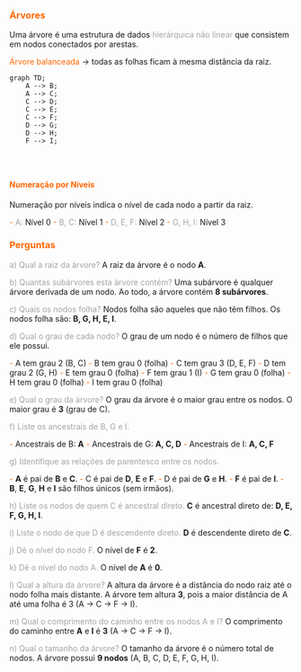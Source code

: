 
### <span style="color:#ff6600">Árvores</span>

Uma árvore é uma estrutura de dados <span style="color:#a3a3a3">hierárquica não linear</span> que consistem em nodos conectados por arestas.

<span style="color:#ff6600">Árvore balanceada</span> -> todas as folhas ficam à mesma distância da raiz.


```mermaid
graph TD;
    A --> B;
    A --> C;
    C --> D;
    C --> E;
    C --> F;
    D --> G;
    D --> H;
    F --> I;




```


#### <span style="color:#ff6600">Numeração por Níveis</span>

Numeração por níveis indica o nível de cada nodo a partir da raiz.

<span style="color:#ff6600">-</span> <span style="color:#a3a3a3">A:</span> Nível 0
<span style="color:#ff6600">-</span> <span style="color:#a3a3a3">B, C:</span> Nível 1
<span style="color:#ff6600">-</span> <span style="color:#a3a3a3">D, E, F:</span> Nível 2
<span style="color:#ff6600">-</span> <span style="color:#a3a3a3">G, H, I:</span> Nível 3

### <span style="color:#ff6600">Perguntas</span>

<span style="color:#a3a3a3">a) Qual a raiz da árvore? </span> 
A raiz da árvore é o nodo **A**.

<span style="color:#a3a3a3">b) Quantas subárvores esta árvore contém?  </span>
Uma subárvore é qualquer árvore derivada de um nodo. Ao todo, a árvore contém **8 subárvores**.

<span style="color:#a3a3a3">c) Quais os nodos folha?  </span>
Nodos folha são aqueles que não têm filhos. Os nodos folha são: **B, G, H, E, I**.

<span style="color:#a3a3a3">d) Qual o grau de cada nodo?  </span>
O grau de um nodo é o número de filhos que ele possui.

<span style="color:#ff6600">-</span> A tem grau 2 (B, C)
<span style="color:#ff6600">-</span> B tem grau 0 (folha)
<span style="color:#ff6600">-</span> C tem grau 3 (D, E, F)
<span style="color:#ff6600">-</span> D tem grau 2 (G, H)
<span style="color:#ff6600">-</span> E tem grau 0 (folha)
<span style="color:#ff6600">-</span> F tem grau 1 (I)
<span style="color:#ff6600">-</span> G tem grau 0 (folha)
<span style="color:#ff6600">-</span> H tem grau 0 (folha)
<span style="color:#ff6600">-</span> I tem grau 0 (folha)

<span style="color:#a3a3a3">e) Qual o grau da árvore?  </span>
O grau da árvore é o maior grau entre os nodos. O maior grau é **3** (grau de C).

<span style="color:#a3a3a3">f) Liste os ancestrais de B, G e I.</span>

<span style="color:#ff6600">-</span> Ancestrais de B: **A**
<span style="color:#ff6600">-</span> Ancestrais de G: **A, C, D**
<span style="color:#ff6600">-</span> Ancestrais de I: **A, C, F**

<span style="color:#a3a3a3">g) Identifique as relações de parentesco entre os nodos.</span>

<span style="color:#ff6600">-</span> **A** é pai de **B** e **C**.
<span style="color:#ff6600">-</span> C é pai de **D**, **E** e **F**.
<span style="color:#ff6600">-</span> D é pai de **G** e **H**.
<span style="color:#ff6600">-</span> **F** é pai de **I**.
<span style="color:#ff6600">-</span> **B**, **E**, **G**, **H** e **I** são filhos únicos (sem irmãos).

<span style="color:#a3a3a3">h) Liste os nodos de quem C é ancestral direto.  </span>
**C** é ancestral direto de: **D, E, F, G, H, I**.

<span style="color:#a3a3a3">i) Liste o nodo de que D é descendente direto.  </span>
**D** é descendente direto de **C**.

<span style="color:#a3a3a3">j) Dê o nível do nodo F.  </span>
O nível de **F** é **2**.

<span style="color:#a3a3a3">k) Dê o nível do nodo A. </span> 
O nível de **A** é **0**.

<span style="color:#a3a3a3">l) Qual a altura da árvore?  </span>
A altura da árvore é a distância do nodo raiz até o nodo folha mais distante. A árvore tem altura **3**, pois a maior distância de A até uma folha é 3 (A → C → F → I).

<span style="color:#a3a3a3">m) Qual o comprimento do caminho entre os nodos A e I? </span> 
O comprimento do caminho entre **A** e **I** é **3** (A → C → F → I).

<span style="color:#a3a3a3">n) Qual o tamanho da árvore? </span>
O tamanho da árvore é o número total de nodos. A árvore possui **9 nodos** (A, B, C, D, E, F, G, H, I).